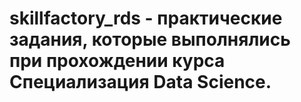 # skillfactory_rds - практические задания, которые выполнялись при прохождении курса Специализация Data Science.
